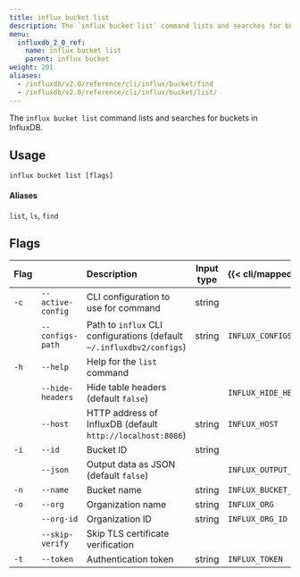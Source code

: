 ```yaml
---
title: influx bucket list
description: The `influx bucket list` command lists and searches for buckets in InfluxDB.
menu:
  influxdb_2_0_ref:
    name: influx bucket list
    parent: influx bucket
weight: 201
aliases:
  - /influxdb/v2.0/reference/cli/influx/bucket/find
  - /influxdb/v2.0/reference/cli/influx/bucket/list/
---
```


The `influx bucket list` command lists and searches for buckets in InfluxDB.

## Usage
```
influx bucket list [flags]
```

#### Aliases
`list`, `ls`, `find`

## Flags
| Flag |                   | Description                                                           | Input type  | {{< cli/mapped >}}    |
|:---- |:---               |:-----------                                                           |:----------: |:------------------    |
| `-c` | `--active-config` | CLI configuration to use for command                                  | string      |                       |
|      | `--configs-path`  | Path to `influx` CLI configurations (default `~/.influxdbv2/configs`) | string      |`INFLUX_CONFIGS_PATH`  |
| `-h` | `--help`          | Help for the `list` command                                           |             |                       |
|      | `--hide-headers`  | Hide table headers (default `false`)                                  |             | `INFLUX_HIDE_HEADERS` |
|      | `--host`          | HTTP address of InfluxDB (default `http://localhost:8086`)            | string      | `INFLUX_HOST`         |
| `-i` | `--id`            | Bucket ID                                                             | string      |                       |
|      | `--json`          | Output data as JSON (default `false`)                                 |             | `INFLUX_OUTPUT_JSON`  |
| `-n` | `--name`          | Bucket name                                                           | string      | `INFLUX_BUCKET_NAME`  |
| `-o` | `--org`           | Organization name                                                     | string      | `INFLUX_ORG`          |
|      | `--org-id`        | Organization ID                                                       | string      | `INFLUX_ORG_ID`       |
|      | `--skip-verify`   | Skip TLS certificate verification                                     |             |                       |
| `-t` | `--token`         | Authentication token                                                  | string      | `INFLUX_TOKEN`        |
